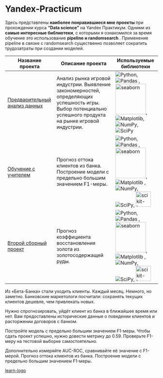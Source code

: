 # Yandex-Practicum
Здесь представлены <b>наиболее понравившиеся мне проекты </b>при прохождении курса <b> “Data science”</b> на Yandex Практикум. 
Одними из <b>самые интересные библиотеки</b>, с которыми я ознакомился за время обучение это использование <b> pipeline и randomsearch </b>.
Применение pipeline в связке с randomsearch существенно позволяет сократить трудозатраты при создании моделей.

| Название проекта |Описание проекта | Используемые библиотеки| 
|------------------|-------------------|----------|
| [Предварительный анализ данных](https://github.com/GrigoriyKhanov/Yandex-Practicum/blob/d9df8991fce2d70a851922606a8b577a76738389/Analysis-of-computer-games/Analysis-of-computer-games.ipynb) | Анализ рынка игровой индустрии. Выявление закономерностей, определяющих успешность игры. Выбор потенциально успешного продукта на рынке игровой индустрии.|![Python](https://img.shields.io/badge/python-3670A0?style=for-the-badge&logo=python&logoColor=ffdd54),![Pandas](https://img.shields.io/badge/pandas-%23150458.svg?style=for-the-badge&logo=pandas&logoColor=white) ,<img src="https://seaborn.pydata.org/_images/logo-wide-lightbg.svg"  title ="seaborn"  width="100" heitght ="50"  />, ![Matplotlib](https://img.shields.io/badge/Matplotlib-%23ffffff.svg?style=for-the-badge&logo=Matplotlib&logoColor=black), ![NumPy](https://img.shields.io/badge/numpy-%23013243.svg?style=for-the-badge&logo=numpy&logoColor=white), ![SciPy](https://img.shields.io/badge/SciPy-%230C55A5.svg?style=for-the-badge&logo=scipy&logoColor=%white)
|  [Обучение с учителем](https://github.com/GrigoriyKhanov/Yandex-Practicum/blob/0e469a3f23f80ff7dc7c21d1ef6cdc0a8b73e0b4/learning%20with%20a%20teacher/learning%20with%20a%20teacher.ipynb)|Прогноз оттока клиентов из банка. Построение модели с предельно большим значением F1-меры.|![Python](https://img.shields.io/badge/python-3670A0?style=for-the-badge&logo=python&logoColor=ffdd54),![Pandas](https://img.shields.io/badge/pandas-%23150458.svg?style=for-the-badge&logo=pandas&logoColor=white) ,<img src="https://seaborn.pydata.org/_images/logo-wide-lightbg.svg"  title ="seaborn"  width="100" heitght ="50"  />,![Matplotlib](https://img.shields.io/badge/Matplotlib-%23ffffff.svg?style=for-the-badge&logo=Matplotlib&logoColor=black) , ![NumPy](https://img.shields.io/badge/numpy-%23013243.svg?style=for-the-badge&logo=numpy&logoColor=white), ![SciPy](https://img.shields.io/badge/SciPy-%230C55A5.svg?style=for-the-badge&logo=scipy&logoColor=%white), <img src="https://upload.wikimedia.org/wikipedia/commons/0/05/Scikit_learn_logo_small.svg"  title ="scikit-learn"  width="50" heitght ="25"  />|
[Второй сборный проект]( https://github.com/GrigoriyKhanov/Yandex-Practicum/blob/11ad4d73ffcce7c9b22269b7ec72659d7875ddea/Project-2%20gold%20recovery/Project-2%20gold%20recovery.ipynb )|Прогноз коэффициента восстановления золота из золотосодержащей руды.| ![Python](https://img.shields.io/badge/python-3670A0?style=for-the-badge&logo=python&logoColor=ffdd54),![Pandas](https://img.shields.io/badge/pandas-%23150458.svg?style=for-the-badge&logo=pandas&logoColor=white) ,<img src="https://seaborn.pydata.org/_images/logo-wide-lightbg.svg"  title ="seaborn"  width="100" heitght ="50"  />,![Matplotlib](https://img.shields.io/badge/Matplotlib-%23ffffff.svg?style=for-the-badge&logo=Matplotlib&logoColor=black) , ![NumPy](https://img.shields.io/badge/numpy-%23013243.svg?style=for-the-badge&logo=numpy&logoColor=white), ![SciPy](https://img.shields.io/badge/SciPy-%230C55A5.svg?style=for-the-badge&logo=scipy&logoColor=%white), <img src="https://upload.wikimedia.org/wikipedia/commons/0/05/Scikit_learn_logo_small.svg"  title ="scikit-learn"  width="50" heitght ="25"  />|





Из «Бета-Банка» стали уходить клиенты. Каждый месяц. Немного, но заметно. Банковские маркетологи посчитали: сохранять текущих клиентов дешевле, чем привлекать новых.

Нужно спрогнозировать, уйдёт клиент из банка в ближайшее время или нет. Вам предоставлены исторические данные о поведении клиентов и расторжении договоров с банком.

Постройте модель с предельно большим значением F1-меры. Чтобы сдать проект успешно, нужно довести метрику до 0.59. Проверьте F1-меру на тестовой выборке самостоятельно.

Дополнительно измеряйте AUC-ROC, сравнивайте её значение с F1-мерой.
Прогноз оттока клиентов из банка. Построение модели с предельно большим значением F1-меры.

[learn-logo](https://github.com/scikit-learn/scikit-learn/blob/1106c912938e49ffcc995cdbc69540276d059116/doc/logos/scikit-learn-logo.svg)

